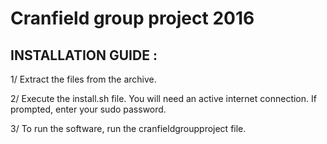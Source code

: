 # Cranfield group project 2016
INSTALLATION GUIDE :
------------------------------------------------------
1/ Extract the files from the archive.

2/ Execute the install.sh file. You will need an active internet connection. If prompted, enter your sudo password.

3/ To run the software, run the cranfieldgroupproject file.
